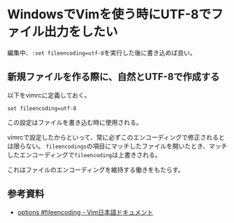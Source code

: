 # WindowsでVimを使う時にUTF-8でファイル出力をしたい

編集中、`:set fileencoding=utf-8`を実行した後に書き込めば良い。

## 新規ファイルを作る際に、自然とUTF-8で作成する

以下をvimrcに定義しておく。

```vim
set fileencoding=utf-8
```

この設定はファイルを書き込む時に使用される。

vimrcで設定したからといって、常に必ずこのエンコーディングで修正されるとは限らない。
`fileencodings`の項目にマッチしたファイルを開いたとき、マッチしたエンコーディングで`fileencoding`は上書きされる。

これはファイルのエンコーディングを維持する働きをもたらす。

## 参考資料

- [options #fileencoding - Vim日本語ドキュメント](https://vim-jp.org/vimdoc-ja/options.html#'fileencoding')
